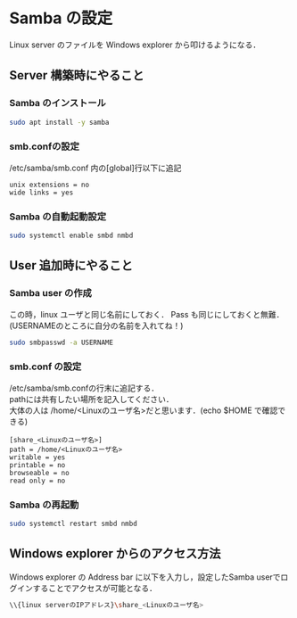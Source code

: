 # Samba の設定
Linux server のファイルを Windows explorer から叩けるようになる．

## Server 構築時にやること
### Samba のインストール
```bash
sudo apt install -y samba
```
### smb.confの設定
/etc/samba/smb.conf 内の[global]行以下に追記
```
unix extensions = no
wide links = yes
```

### Samba の自動起動設定
```bash
sudo systemctl enable smbd nmbd
```


## User 追加時にやること
### Samba user の作成
この時，linux ユーザと同じ名前にしておく．
Pass も同じにしておくと無難．
(USERNAMEのところに自分の名前を入れてね！)
```bash
sudo smbpasswd -a USERNAME
```
### smb.conf の設定
/etc/samba/smb.confの行末に追記する．   
pathには共有したい場所を記入してください．   
大体の人は /home/<Linuxのユーザ名>だと思います．(echo $HOME で確認できる)
```
[share_<Linuxのユーザ名>]
path = /home/<Linuxのユーザ名>
writable = yes
printable = no
browseable = no
read only = no
```
### Samba の再起動
```bash
sudo systemctl restart smbd nmbd
```

## Windows explorer からのアクセス方法
Windows explorer の Address bar に以下を入力し，設定したSamba userでログインすることでアクセスが可能となる．
```bash
\\{linux serverのIPアドレス}\share_<Linuxのユーザ名>
```
